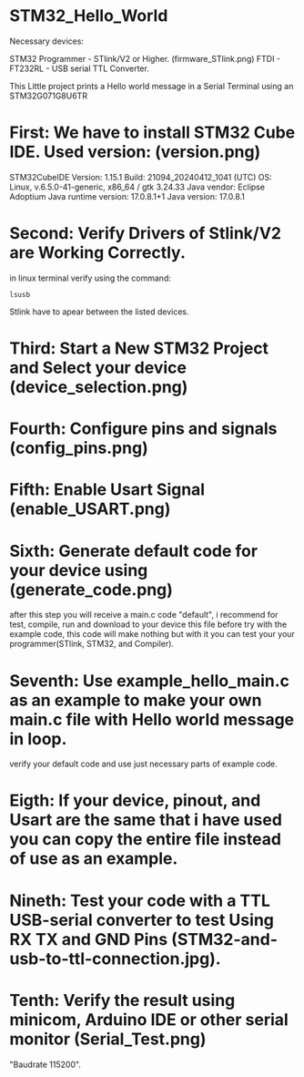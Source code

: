 # STM32_Hello_World

Necessary devices:

STM32 Programmer - STlink/V2 or Higher. (firmware_STlink.png)
FTDI - FT232RL - USB serial TTL Converter.

This Little project prints a Hello world message in a Serial Terminal using an STM32G071G8U6TR


# First: We have to install STM32 Cube IDE. Used version: (version.png)

STM32CubeIDE
Version: 1.15.1
Build: 21094_20240412_1041 (UTC)
OS: Linux, v.6.5.0-41-generic, x86_64 / gtk 3.24.33
Java vendor: Eclipse Adoptium
Java runtime version: 17.0.8.1+1
Java version: 17.0.8.1

# Second: Verify Drivers of Stlink/V2 are Working Correctly.
in linux terminal verify using the command: 

`lsusb`

Stlink have to apear between the listed devices.

# Third: Start a New STM32 Project and Select your device (device_selection.png)

# Fourth: Configure pins and signals (config_pins.png) 

# Fifth: Enable Usart Signal (enable_USART.png)

# Sixth: Generate default code for your device using (generate_code.png)
after this step you will receive a main.c code "default", i recommend for test, compile, run and download to your device this file before try with the example code, this code will make nothing but with it you can test your your programmer(STlink, STM32, and Compiler).

# Seventh: Use example_hello_main.c as an example to make your own main.c file with Hello world message in loop.
verify your default code and use just necessary parts of example code.

# Eigth: If your device, pinout, and Usart are the same that i have used you can copy the entire file instead of use as an example.

# Nineth: Test your code with a TTL USB-serial converter to test Using RX TX and GND Pins (STM32-and-usb-to-ttl-connection.jpg).

# Tenth: Verify the result using minicom, Arduino IDE or other serial monitor (Serial_Test.png)
"Baudrate 115200".
 




